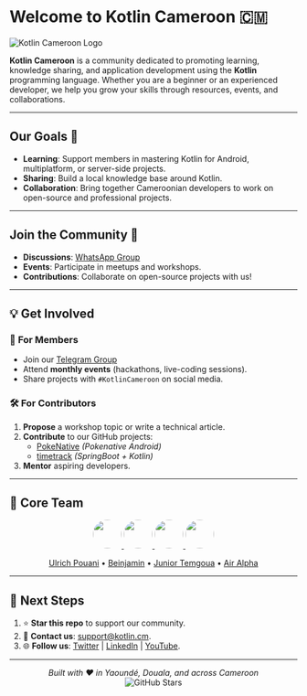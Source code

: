 # Welcome to Kotlin Cameroon 🇨🇲

![Kotlin Cameroon Logo](https://media.licdn.com/dms/image/v2/D4E0BAQG9HUJNzo1Izw/company-logo_100_100/company-logo_100_100/0/1732036907778/kotlin_douala_user_group_logo?e=1750896000&v=beta&t=awAuy6UqqqmOj51MIIzxYILwJx5WaNu4oOqhhnZOIsc)

**Kotlin Cameroon** is a community dedicated to promoting learning, knowledge sharing, and application development using the **Kotlin** programming language. Whether you are a beginner or an experienced developer, we help you grow your skills through resources, events, and collaborations.

---

## Our Goals 🎯

- **Learning**: Support members in mastering Kotlin for Android, multiplatform, or server-side projects.
- **Sharing**: Build a local knowledge base around Kotlin.
- **Collaboration**: Bring together Cameroonian developers to work on open-source and professional projects.

---

## Join the Community 🚀

- **Discussions**: [WhatsApp Group](https://chat.whatsapp.com/BNuuvoEmC5B3pT7XrRsLLO)
- **Events**: Participate in meetups and workshops.
- **Contributions**: Collaborate on open-source projects with us!

---

## **💡 Get Involved**  

### 👥 **For Members**  
- Join our [Telegram Group](https://t.me/+N17rRrg3Vew1Y2U0)  
- Attend **monthly events** (hackathons, live-coding sessions).  
- Share projects with `#KotlinCameroon` on social media.  

### 🛠 **For Contributors**  
1. **Propose** a workshop topic or write a technical article.  
2. **Contribute** to our GitHub projects:  
   - [PokeNative](https://github.com/Kotlin-Cameroun/PokeNative.git) *(Pokenative Android)*  
   - [timetrack](https://github.com/Kotlin-Cameroun/timetrack.git) *(SpringBoot + Kotlin)*  
3. **Mentor** aspiring developers.  

---

## **🌟 Core Team**  

<div align="center">
  <a href="https://github.com/ulrichpouani">
    <img src="https://github.com/ulrichpouani.png" width="50" style="border-radius:50%">
  </a>
  <a href="https://github.com/beinjamin">
    <img src="https://github.com/beinjamin.png" width="50" style="border-radius:50%">
  </a>
  <a href="https://github.com/juniortemgoua0">
    <img src="https://github.com/juniortemgoua0.png" width="50" style="border-radius:50%">
  </a>
  <a href="https://github.com/airalpha">
    <img src="https://github.com/airalpha.png" width="50" style="border-radius:50%">
  </a>
</div>

<p align="center">
  <a href="https://github.com/ulrichpouani">Ulrich Pouani</a> •
  <a href="https://github.com/beinjamin">Beinjamin</a> •
  <a href="https://github.com/juniortemgoua0">Junior Temgoua</a> •
  <a href="https://github.com/airalpha">Air Alpha</a>
</p>

---

## **📌 Next Steps**  
1. ⭐ **Star this repo** to support our community.  
2. 📩 **Contact us**: support@kotlin.cm.
3. 🌐 **Follow us**: [Twitter](#) | [LinkedIn](#) | [YouTube](#).  

---

<p align="center">
  <em>Built with ❤️ in Yaoundé, Douala, and across Cameroon</em>  
  <br>
  <img src="https://img.shields.io/github/stars/Kotlin-Cameroon/community?style=social" alt="GitHub Stars">
</p>
